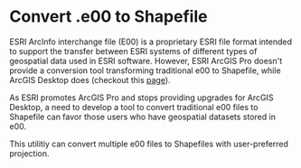# Convert .e00 to Shapefile
ESRI ArcInfo interchange file (E00) is a proprietary ESRI file format intended to support the transfer between ESRI systems of different types of geospatial data used in ESRI software. 
However, ESRI ArcGIS Pro doesn't provide a conversion tool transforming traditional e00 to Shapefile, while ArcGIS Desktop does (checkout this [page](https://gis.ubc.ca/2018/02/how-to-create-a-shapefile-from-an-e00)).

As ESRI promotes ArcGIS Pro and stops providing upgrades for ArcGIS Desktop, a need to develop a tool to convert traditional e00 files to Shapefile can favor those users who have geospatial datasets stored in e00.

This utilitiy can convert multiple e00 files to Shapefiles with user-preferred projection.

